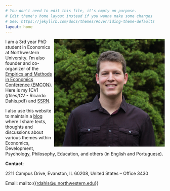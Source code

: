 ```yaml
---
# You don't need to edit this file, it's empty on purpose.
# Edit theme's home layout instead if you wanna make some changes
# See: https://jekyllrb.com/docs/themes/#overriding-theme-defaults
layout: home
---
```


<img src="/files/profile.jpg" alt="profile" style="width: 350px;" align="right"  />

I am a 3rd year PhD student in Economics at Northwestern University. I’m also founder and co-organizer of the [Empirics and Methods in Economics Conference (EMCON)](https://www.emconference2017.wordpress.com). Here is my [CV](/files/CV - Ricardo Dahis.pdf) and [SSRN](https://papers.ssrn.com/sol3/cf_dev/AbsByAuth.cfm?per_id=2786164).

I also use this website to maintain a [blog](blog.md) where I share texts, thoughts and discussions about various themes within Economics, Development, Psychology, Philosophy, Education, and others (in English and Portuguese).

**Contact**:

2211 Campus Drive, Evanston, IL 60208, United States – Office 3430

Email: mailto:{{rdahis@u.northwestern.edu}}
